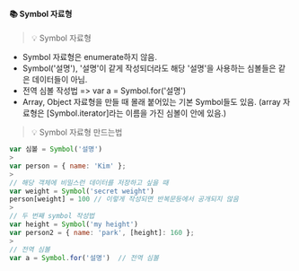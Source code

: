#### 📚 Symbol 자료형
> 💡 Symbol 자료형
* Symbol 자료형은 enumerate하지 않음.
* Symbol('설명'), '설명'이 같게 작성되더라도 해당 '설명'을 사용하는 심볼들은 같은 데이터들이 아님.
* 전역 심볼 작성법 => var a = Symbol.for('설명')
* Array, Object 자료형을 만들 때 몰래 붙어있는 기본 Symbol들도 있음. (array 자료형은 [Symbol.iterator]라는 이름을 가진 심볼이 안에 있음.)
> 💡 Symbol 자료형 만드는법
```js
var 심볼 = Symbol('설명')
>
var person = { name: 'Kim' };
>
// 해당 객체에 비밀스런 데이터를 저장하고 싶을 때
var weight = Symbol('secret weight')
person[weight] = 100 // 이렇게 작성되면 반복문등에서 공개되지 않음
>
// 두 번째 symbol 작성법
var height = Symbol('my height')  
var person2 = { name: 'park', [height]: 160 };
>
// 전역 심볼
var a = Symbol.for('설명')  // 전역 심볼
```